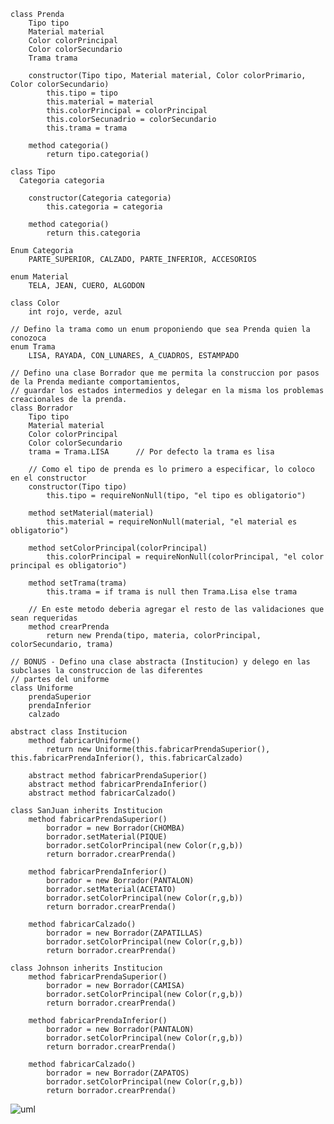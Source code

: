 ~~~
class Prenda 
    Tipo tipo
    Material material
    Color colorPrincipal
    Color colorSecundario
    Trama trama
    
    constructor(Tipo tipo, Material material, Color colorPrimario, Color colorSecundario)
        this.tipo = tipo
        this.material = material
        this.colorPrincipal = colorPrincipal
        this.colorSecunadrio = colorSecundario
        this.trama = trama

    method categoria()
        return tipo.categoria()

class Tipo
  Categoria categoria
    
    constructor(Categoria categoria)
        this.categoria = categoria

    method categoria()
        return this.categoria

Enum Categoria
	PARTE_SUPERIOR, CALZADO, PARTE_INFERIOR, ACCESORIOS

enum Material
	TELA, JEAN, CUERO, ALGODON

class Color
	int rojo, verde, azul

// Defino la trama como un enum proponiendo que sea Prenda quien la conozoca
enum Trama
    LISA, RAYADA, CON_LUNARES, A_CUADROS, ESTAMPADO

// Defino una clase Borrador que me permita la construccion por pasos de la Prenda mediante comportamientos, 
// guardar los estados intermedios y delegar en la misma los problemas creacionales de la prenda.
class Borrador 
    Tipo tipo
    Material material
    Color colorPrincipal
    Color colorSecundario
    trama = Trama.LISA      // Por defecto la trama es lisa
    
    // Como el tipo de prenda es lo primero a especificar, lo coloco en el constructor
    constructor(Tipo tipo)
        this.tipo = requireNonNull(tipo, "el tipo es obligatorio")

    method setMaterial(material)
        this.material = requireNonNull(material, "el material es obligatorio")

    method setColorPrincipal(colorPrincipal)
        this.colorPrincipal = requireNonNull(colorPrincipal, "el color principal es obligatorio")

    method setTrama(trama)
        this.trama = if trama is null then Trama.Lisa else trama
    
    // En este metodo deberia agregar el resto de las validaciones que sean requeridas
    method crearPrenda
        return new Prenda(tipo, materia, colorPrincipal, colorSecundario, trama)

// BONUS - Defino una clase abstracta (Institucion) y delego en las subclases la construccion de las diferentes 
// partes del uniforme
class Uniforme 
    prendaSuperior
    prendaInferior
    calzado

abstract class Institucion
    method fabricarUniforme()
        return new Uniforme(this.fabricarPrendaSuperior(), this.fabricarPrendaInferior(), this.fabricarCalzado)

    abstract method fabricarPrendaSuperior()
    abstract method fabricarPrendaInferior()
    abstract method fabricarCalzado()

class SanJuan inherits Institucion
    method fabricarPrendaSuperior()
        borrador = new Borrador(CHOMBA)
        borrador.setMaterial(PIQUE)
        borrador.setColorPrincipal(new Color(r,g,b))
        return borrador.crearPrenda()
    
    method fabricarPrendaInferior()
        borrador = new Borrador(PANTALON)
        borrador.setMaterial(ACETATO)
        borrador.setColorPrincipal(new Color(r,g,b))
        return borrador.crearPrenda()

    method fabricarCalzado()
        borrador = new Borrador(ZAPATILLAS)
        borrador.setColorPrincipal(new Color(r,g,b))
        return borrador.crearPrenda()
        
class Johnson inherits Institucion
    method fabricarPrendaSuperior()
        borrador = new Borrador(CAMISA)
        borrador.setColorPrincipal(new Color(r,g,b))
        return borrador.crearPrenda()
    
    method fabricarPrendaInferior()
        borrador = new Borrador(PANTALON)
        borrador.setColorPrincipal(new Color(r,g,b))
        return borrador.crearPrenda()

    method fabricarCalzado()
        borrador = new Borrador(ZAPATOS)
        borrador.setColorPrincipal(new Color(r,g,b))
        return borrador.crearPrenda()    
~~~

![uml](https://www.plantuml.com/plantuml/png/hPF1RkCW48RlF0L7Lqhw25LPnxjAbCQM7HzsBn75f6M5mS9uLshLT-y0nQM9v5Cl16R--NucZEz7IusTUecOfEE8AyDLH_4hmaSnQ6nXGVY1Mcu4nNtubGZdMcg3cLihePWOBe8DPnDmZD00ChIdsBeLOGQ89msGx0QzeM0QhC0oZybPTbt1rTGdGgYgI7qiJarR5VMsh5U08Vi_P5EkOcfx-1bJ9C-BfeH34rcnEUbxBlO4LBk271odBMf78VjVvQOyn8hGa9FljmrPOOHhyfjiYAie3wTzUo1rqRYwKzwIJLswVT4SoKC5jvgx3d-NmmXbiT5_TTZzuwRZOKjV9lcf_w6DeLqekNuS-HslCtBho9aZt_XZf6UH7iAvPviFUCRIOo99dB8Bvo3oxfbtXm0pd9emWUbuj4gSjUcvQtpmsMOQE31CF6_L-UFCg7oXdNR5z744CBCuKBPgjC9EJ6ZbG6VwQ0IZ9iB14B_6ahSvNNtnMnJ19PP4URXPsbX3rMwYwNMk_HPC5iWx_Qn6_Rta8CFhJlzNwpi_WiWjCVBvLLvAun3DyRKHJyyMCdv8biAfeP_H-IkuzUBREnnaA7tVEHVLNxEIdrqoFZsAxx2U1l19f2Z-ZzUPUp2TUlaE.png)
